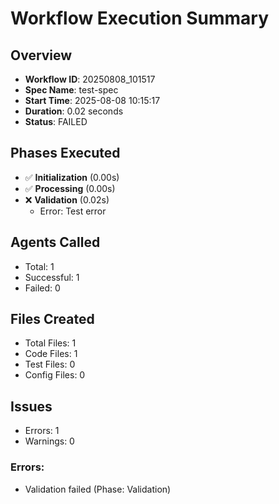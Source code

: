 # Workflow Execution Summary

## Overview
- **Workflow ID**: 20250808_101517
- **Spec Name**: test-spec
- **Start Time**: 2025-08-08 10:15:17
- **Duration**: 0.02 seconds
- **Status**: FAILED

## Phases Executed
- ✅ **Initialization** (0.00s)
- ✅ **Processing** (0.00s)
- ❌ **Validation** (0.02s)
  - Error: Test error

## Agents Called
- Total: 1
- Successful: 1
- Failed: 0

## Files Created
- Total Files: 1
- Code Files: 1
- Test Files: 0
- Config Files: 0

## Issues
- Errors: 1
- Warnings: 0

### Errors:
- Validation failed (Phase: Validation)
